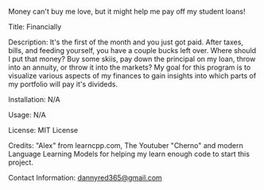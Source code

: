 Money can't buy me love, but it might help me pay off my student loans!

Title: Financially

Description: It's the first of the month and you just got paid.  After taxes, bills, and feeding yourself, you have a couple bucks left over. Where should I put that money?  Buy some skiis, pay down the principal on my loan, throw into an annuity, or throw it into the markets? My goal for this program is to visualize various aspects of my finances to gain insights into which parts of my portfolio will pay it's divideds.

Installation:  N/A

Usage:  N/A

License: MIT License

Credits:  "Alex" from learncpp.com,  The Youtuber "Cherno" and modern Language Learning Models for helping my learn enough code to start this project.

Contact Information:  dannyred365@gmail.com

